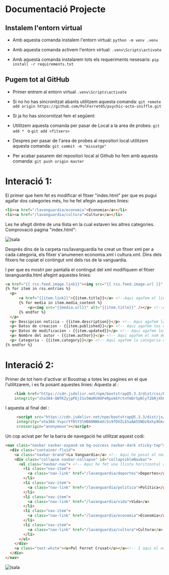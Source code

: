 # Documentació Projecte
## Instalem l'entorn virtual
- Amb aquesta comanda instalem l'entorn virtual:
  ```python -m venv .venv```

- Amb aquesta comanda activem l'entorn virtual:
 ```.venv\Scripts\activate```

- Amb aquesta comanda instalarem tots els requeriments nesesaris:
 ```pip install -r requirements.txt```

##  Pugem tot al GitHub
- Primer entrem al entorn virtual
 ```.venv\Scripts\activate```

- Si no ho has sincronitzat abants utilitzem aquesta comanda:
  ```git remote add origin https://github.com/PolFerret05/psychic-octo-sniffle.git```

- Si ja ho has sincornitzat fem el següent:

- Utilitzem aquesta comanda per pasar de Local a la area de probes:
  ```git add * ``` o ```git add <fitxers>```

- Despres per pasar de l'area de probes al repositori local utilitzem aquesta comanda:
```git commit -m "missatge"```

- Per acabar pasarem del repositori local al Github ho fem amb aquesta comanda:
```git push origin master```


# Interació 1:
El primer que hem fet es modificar el fitxer "index.html" per que es pugui agafar dos categories més, ho he fet afegin aquestes linies:
```html
<li><a href="/lavanguardia/economia">Economia</a></li>
<li><a href="/lavanguardia/cultura">Cultura</a></li>
```
Les he afegit dintre de una llista en la cual estaven les altres categories.
Comprovació pagina "index.html":

![lsala](https://github.com/PolFerret05/psychic-octo-sniffle/blob/master/captura1.png)

Després dins de la carpeta rss/lavanguardia he creat un fitxer xml per a cada categoria, els fitxer s'anumenen economia.xml i cultura.xml. Dins dels fitxers he copiat el contingut xml dels rss de la vanguardia.

I per que es mostri per pantalla el contingut del xml modifiquem el fitxer lavanguardia.html afegint aquestes linies:
```html
<a href="{{ rss.feed.image.link}}"><img src="{{ rss.feed.image.url }}" alt="{{ rss.feed.image.title}}"></a> <!-- Aqui agafem el logo i fem que sigui un enllaç cap a la pagina wep del diari-->
{% for item in rss.entries %}
  <p>
      <a href="{{item.link}}">{{item.title}}</a> <!--Aqui agafem el link a la pagina de la noticia-->
      {% for media in item.media_content %}
          <p><img src="{{media.url}}" alt="{{item.title}}" /></p> <!--Aqui agafem la imatge de la noticia-->
      {% endfor %}
  </p>
  <p> Descipcion noticia - {{item.description}}</p> <!-- Aqui agafem la descripció de la noticia -->
  <p> Datos de creacion - {{item.published}}</p> <!-- Aqui agafem les dades de creacio de la noticia -->
  <p> Datos de modificacion - {{item.updated}}</p> <!-- Aqui agafem les dades de modificació de la noticia -->
  <p> Nombre del autor - {{item.author}}</p> <!-- Aqui agafem el nom del autor de la noticia -->
  <p> Categoria - {{item.category}}</p> <!-- Aqui agafem la categoria de la noticia -->
{% endfor %}
```

# Interació 2:
Primer de tot hem d'activar el Boostrap a totes les pagines en el que l'utilitzarem, i es fa posant aquestes linies:
Aquesta al <head>:
```html
    <link href="https://cdn.jsdelivr.net/npm/bootstrap@5.3.3/dist/css/bootstrap.min.css" rel="stylesheet"
    integrity="sha384-QWTKZyjpPEjISv5WaRU9OFeRpok6YctnYmDr5pNlyT2bRjXh0JMhjY6hW+ALEwIH" crossorigin="anonymous">
```
I aquesta al final del <body>:
```html
     <script src="https://cdn.jsdelivr.net/npm/bootstrap@5.3.3/dist/js/bootstrap.bundle.min.js"
     integrity="sha384-YvpcrYf0tY3lHB60NNkmXc5s9fDVZLESaAA55NDzOxhy9GkcIdslK1eN7N6jIeHz"
     crossorigin="anonymous"></script>
```

Un cop acivat per fer la barra de navegació he utilitzat aquest codi:
```html
<nav class="navbar navbar-expand-sm bg-success navbar-dark sticky-top"> <!-- Aqui he posat que la lletra sigui blanca, que el fons sigui verd, la mida-->
  <div class="container-fluid">
    <a class="navbar-brand">La Vanguardia</a> <!-- Aqui he posat el nom del diari-->
    <div class="collapse navbar-collapse" id="collapsibleNavbar">
      <ul class="navbar-nav"> <!-- Aqui he fet una llista horitzontal amb links de totes les seccions-->
        <li class="nav-item">
          <a class="nav-link" href="/lavanguardia/deportes">Deportes</a>
        </li>
        <li class="nav-item">
          <a class="nav-link" href="/lavanguardia/politica">Política</a>
        </li>
        <li class="nav-item">
          <a class="nav-link" href="/lavanguardia/vida">Vida</a>
        </li>
        <li class="nav-item">
          <a class="nav-link" href="/lavanguardia/economia">Economia</a>
        </li>
        <li class="nav-item">
          <a class="nav-link" href="/lavanguardia/cultura">Cultura</a>
        </li>
      </ul>
    </div>
    <a class="text-white"><u>Pol Ferret Crusat</u></a><!-- I aqui el nom del creador de la pagina "jo"-->
  </div>
</nav>
```
![lsala](https://github.com/PolFerret05/psychic-octo-sniffle/blob/master/barra-navegacio.png)

